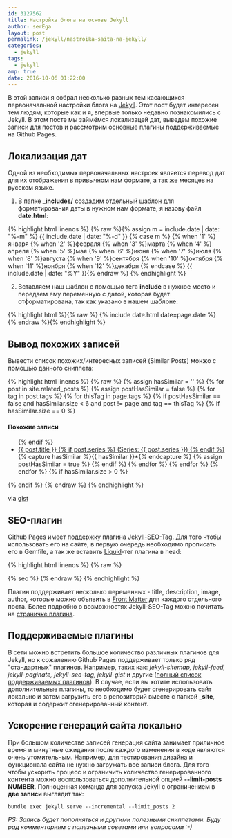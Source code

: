 ```yaml
---
id: 3127562
title: Настройка блога на основе Jekyll
author: serEga
layout: post
permalink: /jekyll/nastroika-saita-na-jekyll/
categories:
  - jekyll
tags:
  - jekyll
amp: true
date: 2016-10-06 01:22:00
---
```


В этой записи я собрал несколько разных тем касающихся первоначальной настройки блога на [Jekyll](http://jekyllrb.com). Этот пост будет интересен тем людям, которые как и я, впервые только недавно познакомились с Jekyll. В этом посте мы займёмся локализацей дат, выведем похожие записи для постов и рассмотрим основные плагины поддерживаемые на Github Pages.

## Локализация дат
Одной из необходимых первоначальных настроек является перевод дат для их отображения в привычном нам формате, а так же месяцев на русском языке.

1. В папке **_includes/** создадим отдельный шаблон для форматирования даты в нужном нам формате, я назову файл **date.html**:

{% highlight html linenos %}
{% raw %}{% assign m = include.date | date: "%-m" %}
{{ include.date | date: "%-d" }}
{% case m %}
  {% when '1' %}января
  {% when '2' %}февраля
  {% when '3' %}марта
  {% when '4' %}апреля
  {% when '5' %}мая
  {% when '6' %}июня
  {% when '7' %}июля
  {% when '8' %}августа
  {% when '9' %}сентября
  {% when '10' %}октября
  {% when '11' %}ноября
  {% when '12' %}декабря
{% endcase %}
{{ include.date | date: "%Y" }}{% endraw %}
{% endhighlight %}

2. Вставляем наш шаблон с помощью тега **include** в нужное место и передаем ему переменную с датой, которая будет отформатирована, так как указано в нашем шаблоне:

{% highlight html %}{% raw %}
{% include date.html date=page.date %}
{% endraw %}{% endhighlight %}

## Вывод похожих записей
Вывести список похожих/интересных записей (Similar Posts) монжо с помощью данного сниппета:

{% highlight html linenos %}
{% raw %}
{% assign hasSimilar = '' %}
 {% for post in site.related_posts %}
     {% assign postHasSimilar = false %}
     {% for tag in post.tags %}
         {% for thisTag in page.tags %}
             {% if postHasSimilar == false and hasSimilar.size < 6 and post != page and tag == thisTag %}
                 {% if hasSimilar.size == 0 %}
                 <h4>Похожие записи</h4>
                 <ul>
                 {% endif %}
                 <li class="relatedPost">
                     <a href="{{ site.url }}{{ post.url }}">{{ post.title }}
                     {% if post.series %}
                         (Series: {{ post.series }})
                     {% endif %}
                     </a>
                 </li>
                 {% capture hasSimilar %}{{ hasSimilar }}*{% endcapture %}
                 {% assign postHasSimilar = true %}
             {% endif %}
         {% endfor %}
     {% endfor %}
 {% endfor %}
 {% if hasSimilar.size > 0 %}
    </ul>
{% endif %}
{% endraw %}
{% endhighlight %}

via [gist](https://gist.github.com/Ovilia/ea95e762544d84f00281)

## SEO-плагин
Github Pages имеет поддержку плагина [Jekyll-SEO-Tag](https://github.com/jekyll/jekyll-seo-tag). Для того чтобы использовать его на сайте, в первую очередь необходимо прописать его в Gemfile, а так же вставить  [Liquid](https://github.com/Shopify/liquid)-тег плагина в head:

{% highlight html linenos %}
{% raw %}
<head>
    {% seo %}
</head>
{% endraw %}
{% endhighlight %}

Плагин поддерживает несколько переменных - title, description, image, author, которые можно объявить в [Front Matter](https://jekyllrb.com/docs/frontmatter/) для каждого отдельного поста. Более подробно о возможностях Jekyll-SEO-Tag можно почитать на [страничке плагина](https://github.com/jekyll/jekyll-seo-tag).

## Поддерживаемые плагины
В сети можно встретить большое количество различных плагинов для Jekyll, но к сожалению Github Pages поддерживает только ряд "стандартных" плагинов. Например, таких как: _jekyll-sitemap, jekyll-feed, jekyll-paginate, jekyll-seo-tag, jekyll-gist_ и другие ([полный список поддерживаемых плагинов](https://pages.github.com/versions/)). В случае, если вы хотите использовать дополнительные плагины, то необходимо будет сгенерировать сайт локально и затем загрузить его в репозиторий вместе с папкой **_site**, которая и содержит сгенерированный контент.

## Ускорение генераций сайта локально
При большом количестве записей генерация сайта занимает приличное время и минутные ожидания после каждого изменения в коде являются очень утомительным. Например, для тестирования дизайна и функционала сайта не нужно загружать все записи блога. Для того чтобы ускорить процесс и ограничить количество генерированного контента можно воспользоваться дополнительной опцией **--limit-posts NUMBER**. Полноценная команда для запуска Jekyll с ограничением в **две записи** выглядит так:

```
bundle exec jekyll serve --incremental --limit_posts 2
```

_PS: Запись будет пополняться и другими полезными сниппетами. Буду рад комментариям с полезными советами или вопросами :-)_
